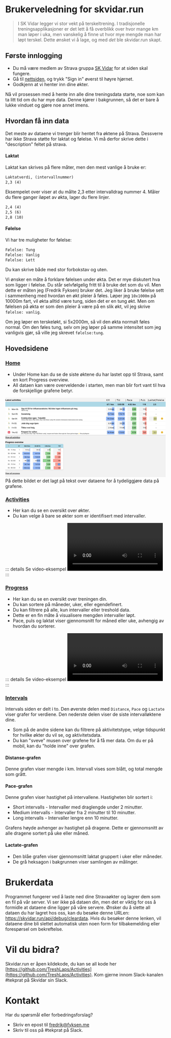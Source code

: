 # Brukerveledning for skvidar.run

> I SK Vidar legger vi stor vekt på terskeltrening. I tradisjonelle treningsapplikasjoner er det lett å få overblikk over hvor mange km man løper i uka, men vanskelig å finne ut hvor mye mengde man har løpt terskel. Dette ønsket vi å lage, og med _det_ ble skvidar.run skapt.

## Første innlogging

* Du må være medlem av Strava gruppa [SK Vidar](https://www.strava.com/clubs/97233) for at siden skal fungere.
* Gå til [nettsiden](https://skvidar.run/), og trykk "Sign in" øverst til høyre hjørnet.
* Godkjenn at vi henter inn dine økter.

Nå vil prosessen med å hente inn alle dine treningsdata starte, noe som kan ta litt tid om du har mye data. Denne kjører i bakgrunnen, så det er bare å lukke vinduet og gjøre noe annet imens.

## Hvordan få inn data

Det meste av dataene vi trenger blir hentet fra øktene på Strava. Dessverre har ikke Strava støtte for laktat og følelse. Vi må derfor skrive dette i "description" feltet på strava.

#### Laktat
Laktat kan skrives på flere måter, men den mest vanlige å bruke er:

```
Laktatverdi, (intervallnummer)
2,3 (4)
```
Eksempelet over viser at du målte 2,3 etter intervalldrag nummer 4.
Måler du flere ganger iløpet av økta, lager du flere linjer.

```
2,4 (4)
2,5 (6)
2,8 (10)
```

#### Følelse
Vi har tre muligheter for følelse:
```
Følelse: Tung
Følelse: Vanlig
Følelse: Lett
```
Du kan skrive både med stor forbokstav og uten.

Vi ønsker en måte å forklare følelsen under økta. Det er mye diskutert hva som ligger i følelse. Du står selvfølgelig fritt til å bruke det som du vil. Men dette er måten jeg (Fredrik Fyksen) bruker det.
Jeg liker å bruke følelse sett i sammenheng med hvordan en økt pleier å føles. Løper jeg `10x1000m` på 10000m fart, vil økta alltid være tung, siden det er en tung økt. Men om følelsen på økta er som den pleier å være på en slik økt, vil jeg skrive `følelse: vanlig`.

Om jeg løper en terskeløkt, si 5x2000m, så vil den økta normalt føles normal. Om den føles tung, selv om jeg løper på samme intensitet som jeg vanligvis gjør, så ville jeg skrevet `følelse:tung`.

## Hovedsidene

### [Home](https://skvidar.run/)
* Under Home kan du se de siste øktene du har lastet opp til Strava, samt en kort Progress overview.
* All dataen kan være overveldende i starten, men man blir fort vant til hva de forskjellige grafene betyr.

![Screenshot-home+forklaring](index-home.png)
På dette bildet er det lagt på tekst over dataene for å tydeliggjøre data på grafene.

### [Activities](https://skvidar.run/activities)
* Her kan du se en oversikt over økter.
* Du kan velge å bare se økter som er identifisert med intervaller.

::: details Se video-eksempel
<video controls>
  <source src="/tresh/index-activities.mp4" type="video/mp4">
  Nettleseren din støtter ikke videoformatet.
</video>
:::

### [Progress](https://skvidar.run/progress)
* Her kan du se en oversikt over treningen din.
* Du kan sortere på måneder, uker, eller egendefinert.
* Du kan filtrere på alle, kun intervaller eller treshold data. 
* Dette er en fin måte å visualisere mengden intervaller løpt.
* Pace, puls og laktat viser gjennomsnitt for måned eller uke, avhengig av hvordan du sorterer.

::: details Se video-eksempel
<video controls>
  <source src="/tresh/index-progress.mp4" type="video/mp4">
  Nettleseren din støtter ikke videoformatet.
</video>
:::

### [Intervals](https://skvidar.run/intervals)
Intervals siden er delt i to. Den øverste delen med `Distance`, `Pace` og `Lactate` viser grafer for verdiene. Den nederste delen viser de siste intervalløktene dine.

* Som på de andre sidene kan du filtrere på aktivitetstype, velge tidspunkt for hvilke økter du vil se, og aktivitetsdata.
* Du kan "sveve" musen over grafene for å få mer data. Om du er på mobil, kan du "holde inne" over grafen.

#### Distanse-grafen
Denne grafen viser mengde i km. Intervall vises som blått, og total mengde som grått.

#### Pace-grafen
Denne grafen viser hastighet på intervallene. Hastigheten blir sortert i:
* Short intervalls - Intervaller med draglengde under 2 minutter.
* Medium intervalls - Intervaller fra 2 minutter til 10 minutter.
* Long intervalls - Intervaller lengre enn 10 minutter.

Grafens høyde avhenger av hastighet på dragene. Dette er gjennomsnitt av alle dragene sortert på uke eller måned.

#### Lactate-grafen
* Den blåe grafen viser gjennomsnitt laktat gruppert i uker eller måneder.
* De grå heksagon i bakgrunnen viser samlingen av målinger.


# Brukerdata
Programmet fungerer ved å laste ned dine Stravaøkter og lagrer dem som en fil på vår server. Vi ser ikke på dataen din, men det er viktig for oss å formidle at dataene dine ligger på våre servere.
Ønsker du å slette all dataen du har lagret hos oss, kan du besøke denne URLen: https://skvidar.run/api/debug/cleardata. Hvis du besøker denne lenken, vil dataene dine bli slettet automatisk uten noen form for tilbakemelding eller forespørsel om bekreftelse.

# Vil du bidra?
Skvidar.run er åpen kildekode, du kan se all kode her [https://github.com/TreshLaps/Activities](https://github.com/TreshLaps/Activities). Kom gjerne innom Slack-kanalen #tekprat på Skvidar sin Slack.

# Kontakt
Har du spørsmål eller forbedringsforslag?

* Skriv en epost til fredrik@fyksen.me
* Skriv til oss på #tekprat på Slack.